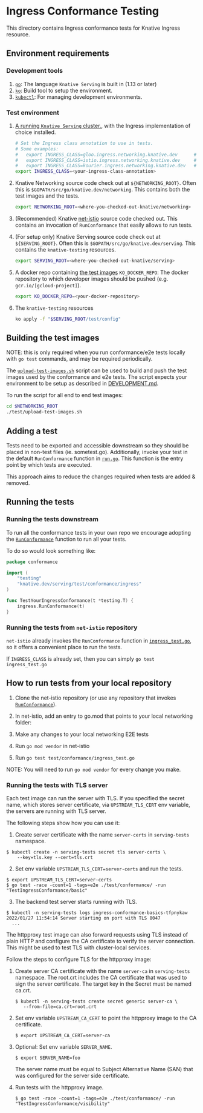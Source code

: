 # Ingress Conformance Testing

This directory contains Ingress conformance tests for Knative Ingress resource.

## Environment requirements

### Development tools

1. [`go`](https://golang.org/doc/install): The language `Knative Serving` is
   built in (1.13 or later)
1. [`ko`](https://github.com/google/ko): Build tool to setup the environment.
1. [`kubectl`](https://kubernetes.io/docs/tasks/tools/install-kubectl/): For
   managing development environments.

### Test environment

1. [A running `Knative Serving` cluster.](https://github.com/knative/serving/blob/main/DEVELOPMENT.md#prerequisites),
   with the Ingress implementation of choice installed.
   ```bash
   # Set the Ingress class annotation to use in tests.
   # Some examples:
   #   export INGRESS_CLASS=gloo.ingress.networking.knative.dev      # Gloo Ingress
   #   export INGRESS_CLASS=istio.ingress.networking.knative.dev     # Istio Ingress
   #   export INGRESS_CLASS=kourier.ingress.networking.knative.dev   # Kourier Ingress
   export INGRESS_CLASS=<your-ingress-class-annotation>
   ```
1. Knative Networking source code check out at `${NETWORKING_ROOT}`. Often this
   is `$GOPATH/src/go/knative.dev/networking`. This contains both the test
   images and the tests.
   ```bash
   export NETWORKING_ROOT=<where-you-checked-out-knative/networking>
   ```
1. (Recommended) Knative
   [net-istio](https://github.com/knative-extensions/net-istio) source code checked
   out. This contains an invocation of `RunConformance` that easily allows to
   run tests.
1. (For setup only) Knative Serving source code check out at `${SERVING_ROOT}`.
   Often this is `$GOPATH/src/go/knative.dev/serving`. This contains the
   `knative-testing` resources.
   ```bash
   export SERVING_ROOT=<where-you-checked-out-knative/serving>
   ```
1. A docker repo containing [the test images](#test-images) `KO_DOCKER_REPO`:
   The docker repository to which developer images should be pushed (e.g.
   `gcr.io/[gcloud-project]`).

   ```bash
   export KO_DOCKER_REPO=<your-docker-repository>
   ```

1. The `knative-testing` resources

   ```bash
   ko apply -f "$SERVING_ROOT/test/config"
   ```

## Building the test images

NOTE: this is only required when you run conformance/e2e tests locally with
`go test` commands, and may be required periodically.

The [`upload-test-images.sh`](../../upload-test-images.sh) script can be used to
build and push the test images used by the conformance and e2e tests. The script
expects your environment to be setup as described in
[DEVELOPMENT.md](https://github.com/knative/serving/blob/main/DEVELOPMENT.md#install-requirements).

To run the script for all end to end test images:

```bash
cd $NETWORKING_ROOT
./test/upload-test-images.sh
```

## Adding a test

Tests need to be exported and accessible downstream so they should be placed in
non-test files (ie. sometest.go). Additionally, invoke your test in the default
`RunConformance` function in [`run.go`](./run.go). This function is the entry
point by which tests are executed.

This approach aims to reduce the changes required when tests are added &
removed.

## Running the tests

### Running the tests downstream

To run all the conformance tests in your own repo we encourage adopting the
[`RunConformance`](./run.go) function to run all your tests.

To do so would look something like:

```go
package conformance

import (
	"testing"
	"knative.dev/serving/test/conformance/ingress"
)

func TestYourIngressConformance(t *testing.T) {
	ingress.RunConformance(t)
}
```

### Running the tests from `net-istio` repository

`net-istio` already invokes the `RunConformance` function in
[`ingress_test.go`](https://github.com/knative-extensions/net-istio/blob/main/test/conformance/ingress_test.go),
so it offers a convenient place to run the tests.

If `INGRESS_CLASS` is already set, then you can simply `go test ingress_test.go`

## How to run tests from your local repository

1. Clone the net-istio repository (or use any repository that invokes
   [`RunConformance`](./run.go)).
1. In net-istio, add an entry to go.mod that points to your local networking
   folder:

1. Make any changes to your local networking E2E tests
1. Run `go mod vendor` in net-istio
1. Run `go test test/conformance/ingress_test.go`

NOTE: You will need to run `go mod vendor` for every change you make.

### Running the tests with TLS server

Each test image can run the server with TLS. If you specified the secret name, which stores server certificate, via `UPSTREAM_TLS_CERT`
env variable, the servers are running with TLS server.

The following steps show how you can use it:

1. Create server certificate with the name `server-certs` in `serving-tests` namespace.

  ```shell
  $ kubectl create -n serving-tests secret tls server-certs \
      --key=tls.key --cert=tls.crt
  ```

2. Set env variable `UPSTREAM_TLS_CERT=server-certs` and run the tests.

  ```shell
  $ export UPSTREAM_TLS_CERT=server-certs
  $ go test -race -count=1 -tags=e2e ./test/conformance/ -run "TestIngressConformance/basic"
  ```

3. The backend test server starts running with TLS.

  ```shell
  $ kubectl -n serving-tests logs ingress-conformance-basics-tfpnykaw
  2022/01/27 11:54:14 Server starting on port with TLS 8047
    ...
  ```

The httpproxy test image can also forward requests using TLS instead of plain HTTP
and configure the CA certificate to verify the server connection. This might be used
to test TLS with cluster-local services.

Follow the steps to configure TLS for the httpproxy image:

1. Create server CA certificate with the name `server-ca` in `serving-tests` namespace.
   The root.crt includes the CA certificate that was used to sign the server certificate.
   The target key in the Secret must be named ca.crt.

   ```shell
   $ kubectl -n serving-tests create secret generic server-ca \
      --from-file=ca.crt=root.crt
   ```

2. Set env variable `UPSTREAM_CA_CERT` to point the httpproxy image to the CA certificate.

   ```shell
   $ export UPSTREAM_CA_CERT=server-ca
   ```

3. Optional: Set env variable `SERVER_NAME`.

   ```shell
   $ export SERVER_NAME=foo
   ```

   The server name must be equal to Subject Alternative Name (SAN) that was configured for the server
   side certificate.

4. Run tests with the httpproxy image.

     ```shell
     $ go test -race -count=1 -tags=e2e ./test/conformance/ -run "TestIngressConformance/visibility"
     ```
